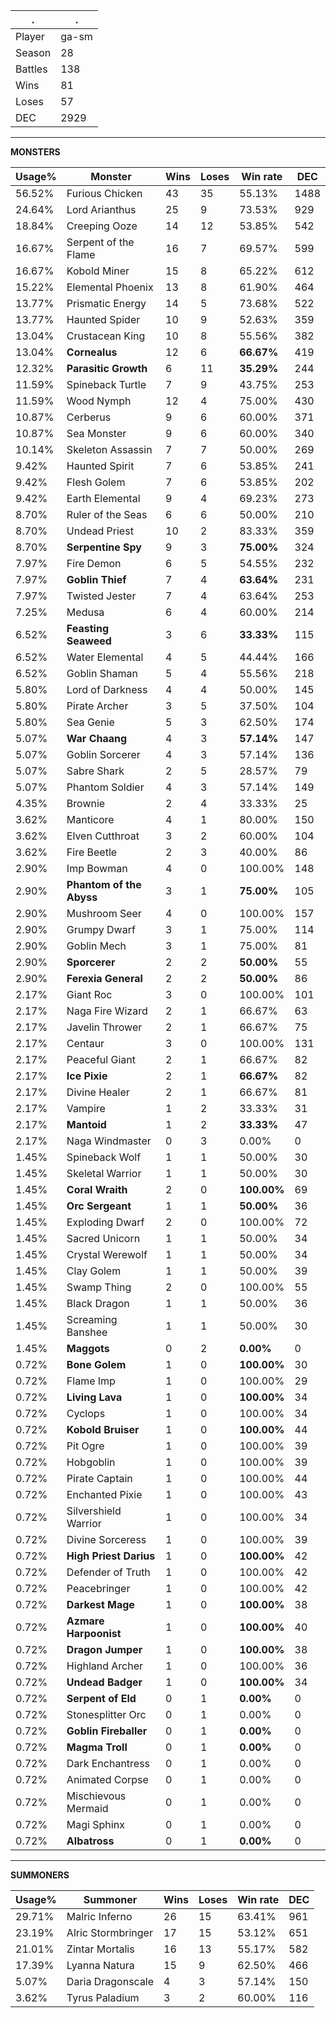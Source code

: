 .|.
|-|-
Player|ga-sm
Season|28
Battles|138
Wins|81
Loses|57
DEC|2929

---
**MONSTERS**

Usage%|Monster|Wins|Loses|Win rate|DEC|
-|-|-|-|-|-|
56.52%|Furious Chicken|43|35|55.13%|1488|
24.64%|Lord Arianthus|25|9|73.53%|929|
18.84%|Creeping Ooze|14|12|53.85%|542|
16.67%|Serpent of the Flame|16|7|69.57%|599|
16.67%|Kobold Miner|15|8|65.22%|612|
15.22%|Elemental Phoenix|13|8|61.90%|464|
13.77%|Prismatic Energy|14|5|73.68%|522|
13.77%|Haunted Spider|10|9|52.63%|359|
13.04%|Crustacean King|10|8|55.56%|382|
13.04%|**Cornealus**|12|6|**66.67%**|419|
12.32%|**Parasitic Growth**|6|11|**35.29%**|244|
11.59%|Spineback Turtle|7|9|43.75%|253|
11.59%|Wood Nymph|12|4|75.00%|430|
10.87%|Cerberus|9|6|60.00%|371|
10.87%|Sea Monster|9|6|60.00%|340|
10.14%|Skeleton Assassin|7|7|50.00%|269|
9.42%|Haunted Spirit|7|6|53.85%|241|
9.42%|Flesh Golem|7|6|53.85%|202|
9.42%|Earth Elemental|9|4|69.23%|273|
8.70%|Ruler of the Seas|6|6|50.00%|210|
8.70%|Undead Priest|10|2|83.33%|359|
8.70%|**Serpentine Spy**|9|3|**75.00%**|324|
7.97%|Fire Demon|6|5|54.55%|232|
7.97%|**Goblin Thief**|7|4|**63.64%**|231|
7.97%|Twisted Jester|7|4|63.64%|253|
7.25%|Medusa|6|4|60.00%|214|
6.52%|**Feasting Seaweed**|3|6|**33.33%**|115|
6.52%|Water Elemental|4|5|44.44%|166|
6.52%|Goblin Shaman|5|4|55.56%|218|
5.80%|Lord of Darkness|4|4|50.00%|145|
5.80%|Pirate Archer|3|5|37.50%|104|
5.80%|Sea Genie|5|3|62.50%|174|
5.07%|**War Chaang**|4|3|**57.14%**|147|
5.07%|Goblin Sorcerer|4|3|57.14%|136|
5.07%|Sabre Shark|2|5|28.57%|79|
5.07%|Phantom Soldier|4|3|57.14%|149|
4.35%|Brownie|2|4|33.33%|25|
3.62%|Manticore|4|1|80.00%|150|
3.62%|Elven Cutthroat|3|2|60.00%|104|
3.62%|Fire Beetle|2|3|40.00%|86|
2.90%|Imp Bowman|4|0|100.00%|148|
2.90%|**Phantom of the Abyss**|3|1|**75.00%**|105|
2.90%|Mushroom Seer|4|0|100.00%|157|
2.90%|Grumpy Dwarf|3|1|75.00%|114|
2.90%|Goblin Mech|3|1|75.00%|81|
2.90%|**Sporcerer**|2|2|**50.00%**|55|
2.90%|**Ferexia General**|2|2|**50.00%**|86|
2.17%|Giant Roc|3|0|100.00%|101|
2.17%|Naga Fire Wizard|2|1|66.67%|63|
2.17%|Javelin Thrower|2|1|66.67%|75|
2.17%|Centaur|3|0|100.00%|131|
2.17%|Peaceful Giant|2|1|66.67%|82|
2.17%|**Ice Pixie**|2|1|**66.67%**|82|
2.17%|Divine Healer|2|1|66.67%|81|
2.17%|Vampire|1|2|33.33%|31|
2.17%|**Mantoid**|1|2|**33.33%**|47|
2.17%|Naga Windmaster|0|3|0.00%|0|
1.45%|Spineback Wolf|1|1|50.00%|30|
1.45%|Skeletal Warrior|1|1|50.00%|30|
1.45%|**Coral Wraith**|2|0|**100.00%**|69|
1.45%|**Orc Sergeant**|1|1|**50.00%**|36|
1.45%|Exploding Dwarf|2|0|100.00%|72|
1.45%|Sacred Unicorn|1|1|50.00%|34|
1.45%|Crystal Werewolf|1|1|50.00%|34|
1.45%|Clay Golem|1|1|50.00%|39|
1.45%|Swamp Thing|2|0|100.00%|55|
1.45%|Black Dragon|1|1|50.00%|36|
1.45%|Screaming Banshee|1|1|50.00%|30|
1.45%|**Maggots**|0|2|**0.00%**|0|
0.72%|**Bone Golem**|1|0|**100.00%**|30|
0.72%|Flame Imp|1|0|100.00%|29|
0.72%|**Living Lava**|1|0|**100.00%**|34|
0.72%|Cyclops|1|0|100.00%|34|
0.72%|**Kobold Bruiser**|1|0|**100.00%**|44|
0.72%|Pit Ogre|1|0|100.00%|39|
0.72%|Hobgoblin|1|0|100.00%|39|
0.72%|Pirate Captain|1|0|100.00%|44|
0.72%|Enchanted Pixie|1|0|100.00%|43|
0.72%|Silvershield Warrior|1|0|100.00%|34|
0.72%|Divine Sorceress|1|0|100.00%|39|
0.72%|**High Priest Darius**|1|0|**100.00%**|42|
0.72%|Defender of Truth|1|0|100.00%|42|
0.72%|Peacebringer|1|0|100.00%|42|
0.72%|**Darkest Mage**|1|0|**100.00%**|38|
0.72%|**Azmare Harpoonist**|1|0|**100.00%**|40|
0.72%|**Dragon Jumper**|1|0|**100.00%**|38|
0.72%|Highland Archer|1|0|100.00%|36|
0.72%|**Undead Badger**|1|0|**100.00%**|34|
0.72%|**Serpent of Eld**|0|1|**0.00%**|0|
0.72%|Stonesplitter Orc|0|1|0.00%|0|
0.72%|**Goblin Fireballer**|0|1|**0.00%**|0|
0.72%|**Magma Troll**|0|1|**0.00%**|0|
0.72%|Dark Enchantress|0|1|0.00%|0|
0.72%|Animated Corpse|0|1|0.00%|0|
0.72%|Mischievous Mermaid|0|1|0.00%|0|
0.72%|Magi Sphinx|0|1|0.00%|0|
0.72%|**Albatross**|0|1|**0.00%**|0|

---
**SUMMONERS**

Usage%|Summoner|Wins|Loses|Win rate|DEC|
-|-|-|-|-|-|
29.71%|Malric Inferno|26|15|63.41%|961|
23.19%|Alric Stormbringer|17|15|53.12%|651|
21.01%|Zintar Mortalis|16|13|55.17%|582|
17.39%|Lyanna Natura|15|9|62.50%|466|
5.07%|Daria Dragonscale|4|3|57.14%|150|
3.62%|Tyrus Paladium|3|2|60.00%|116|
